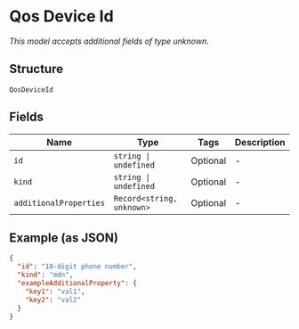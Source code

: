 
# Qos Device Id

*This model accepts additional fields of type unknown.*

## Structure

`QosDeviceId`

## Fields

| Name | Type | Tags | Description |
|  --- | --- | --- | --- |
| `id` | `string \| undefined` | Optional | - |
| `kind` | `string \| undefined` | Optional | - |
| `additionalProperties` | `Record<string, unknown>` | Optional | - |

## Example (as JSON)

```json
{
  "id": "10-digit phone number",
  "kind": "mdn",
  "exampleAdditionalProperty": {
    "key1": "val1",
    "key2": "val2"
  }
}
```

